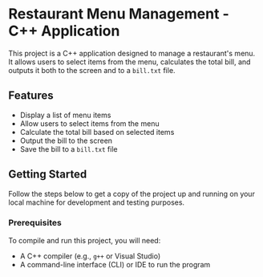 # Restaurant Menu Management - C++ Application

This project is a C++ application designed to manage a restaurant's menu. It allows users to select items from the menu, calculates the total bill, and outputs it both to the screen and to a `bill.txt` file.

## Features

- Display a list of menu items
- Allow users to select items from the menu
- Calculate the total bill based on selected items
- Output the bill to the screen
- Save the bill to a `bill.txt` file

## Getting Started

Follow the steps below to get a copy of the project up and running on your local machine for development and testing purposes.

### Prerequisites

To compile and run this project, you will need:

- A C++ compiler (e.g., `g++` or Visual Studio)
- A command-line interface (CLI) or IDE to run the program
